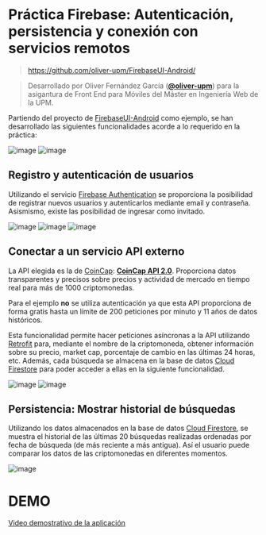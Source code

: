 # Práctica Firebase: Autenticación, persistencia y conexión con servicios remotos


> https://github.com/oliver-upm/FirebaseUI-Android/

> Desarrollado por Oliver Fernández García ([**@oliver-upm**](//github.com/oliver-upm)) para la
> asigantura de Front End para Móviles del Máster en Ingeniería Web de la UPM.

Partiendo del proyecto de [FirebaseUI-Android](https://github.com/firebase/FirebaseUI-Android) como
ejemplo, se han desarrollado las siguientes
funcionalidades acorde a lo requerido en la práctica:

![image](docs/images/1.png)
![image](docs/images/2.png)

## Registro y autenticación de usuarios

Utilizando el servicio [Firebase Authentication](https://firebase.google.com/docs/auth) se
proporciona
la posibilidad de registrar nuevos usuarios y autenticarlos mediante email y contraseña. Asismismo,
existe las posibilidad de ingresar como invitado.

![image](docs/images/3.png)
![image](docs/images/4.png)
![image](docs/images/5.png)

## Conectar a un servicio API externo

La API elegida es la de [CoinCap](https://coincap.io/): **[CoinCap API 2.0](https://docs.coincap.io/)**.
Proporciona datos transparentes y precisos sobre precios y actividad de mercado en tiempo real para
más de 1000 criptomonedas.

Para el ejemplo **no** se utiliza autenticación ya que esta API proporciona de forma gratis hasta un
límite de 200 peticiones por minuto y 11 años de datos históricos.

Esta funcionalidad permite hacer peticiones asíncronas a la API
utilizando [Retrofit](https://square.github.io/retrofit/) para, mediante el nombre de la
criptomoneda, obtener información sobre su precio, market cap, porcentaje de cambio en las últimas
24 horas, etc. Además, cada búsqueda se almacena en la base de
datos [Cloud Firestore](https://firebase.google.com/docs/firestore) para poder acceder a ellas en la
siguiente funcionalidad.

![image](docs/images/6.png)
![image](docs/images/7.png)

## Persistencia: Mostrar historial de búsquedas
Utilizando los datos almacenados en la base de datos [Cloud Firestore](https://firebase.google.com/docs/firestore),
se muestra el historial de las últimas 20 búsquedas realizadas ordenadas por fecha de búsqueda (de más reciente
a más antigua). Así el usuario puede comparar los datos de las criptomonedas en diferentes momentos.

![image](docs/images/8.png)

# DEMO
[Video demostrativo de la aplicación](https://drive.google.com/file/d/1qDokcClBjEPuiCF8dYVO1AQokBve7Eaa/view?usp=sharing)
